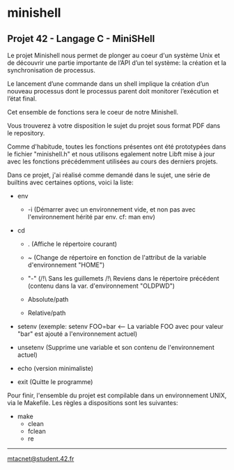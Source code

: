 # minishell
Projet 42 - Langage C - MiniSHell
-----------------------------------------------------------------------------------------------------------------------------------------------

Le projet Minishell nous permet de plonger au coeur d'un système Unix et de découvrir une partie importante de l’API d’un tel système: la création et la synchronisation de processus. 

Le lancement d’une commande dans un shell implique la création d’un nouveau processus dont le processus parent doit monitorer l’exécution et l’état final.

Cet ensemble de fonctions sera le coeur de notre Minishell.

Vous trouverez à votre disposition le sujet du projet sous format PDF dans le repository.

Comme d'habitude, toutes les fonctions présentes ont été prototypées dans le fichier "minishell.h" et nous utilisons egalement notre Libft mise à jour avec les fonctions précédemment utilisées au cours des derniers projets.

Dans ce projet, j'ai réalisé comme demandé dans le sujet, une série de builtins avec certaines options, voici la liste:

+ env
  - -i (Démarrer  avec  un  environnement  vide, et non pas avec l'environnement hérité par env. cf: man env)

+ cd
  - . (Affiche le répertoire courant)
  
  - ~ (Change de répertoire en fonction de l'attribut de la variable d'environnement "HOME")
  
  - "-" (/!\ Sans les guillemets /!\ Reviens dans le répertoire précédent (contenu dans la var. d'environnement "OLDPWD")
  
  - Absolute/path
  
  - Relative/path

+ setenv 
  (exemple: setenv FOO=bar <-- La variable FOO avec pour valeur "bar" est ajouté a l'environnement actuel)
+ unsetenv 
  (Supprime une variable et son contenu de l'environnement actuel)
+ echo 
  (version minimaliste)
+ exit 
  (Quitte le programme)

Pour finir, l'ensemble du projet est compilable dans un environnement UNIX, via le Makefile. Les règles a dispositions sont les suivantes:
- make
  - clean 
  - fclean
  - re
  
-----------------------------------------------------------------------------------------------------------------------------------------------
mtacnet@student.42.fr
